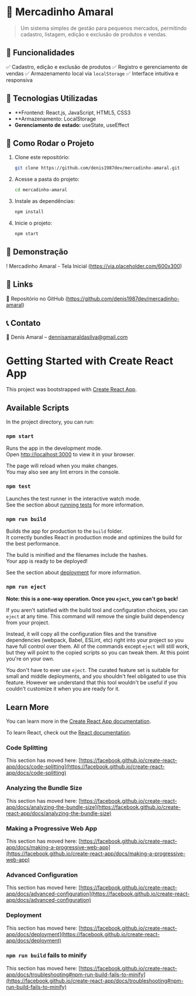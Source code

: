 # 🛒 Mercadinho Amaral

> Um sistema simples de gestão para pequenos mercados, permitindo cadastro, listagem, edição e exclusão de produtos e vendas.

## 📌 Funcionalidades

✅ Cadastro, edição e exclusão de produtos
✅ Registro e gerenciamento de vendas
✅ Armazenamento local via `localStorage`
✅ Interface intuitiva e responsiva

## 🚀 Tecnologias Utilizadas

- **Frontend: React.js, JavaScript, HTML5, CSS3
- **Armazenamento: LocalStorage
- **Gerenciamento de estado:** useState, useEffect

## 🔧 Como Rodar o Projeto

1. Clone este repositório:
   ```sh
   git clone https://github.com/denis1987dev/mercadinho-amaral.git
   ```
2. Acesse a pasta do projeto:
   ```sh
   cd mercadinho-amaral
   ```
3. Instale as dependências:
   ```sh
   npm install
   ```
4. Inicie o projeto:
   ```sh
   npm start
   ```

## 📸 Demonstração

! Mercadinho Amaral - Tela Inicial (https://via.placeholder.com/600x300)

## 🔗 Links

🔗 Repositório no GitHub (https://github.com/denis1987dev/mercadinho-amaral)

## 📞 Contato

📧 Denis Amaral – dennisamaraldasilva@gmail.com


# Getting Started with Create React App

This project was bootstrapped with [Create React App](https://github.com/facebook/create-react-app).

## Available Scripts

In the project directory, you can run:

### `npm start`

Runs the app in the development mode.\
Open [http://localhost:3000](http://localhost:3000) to view it in your browser.

The page will reload when you make changes.\
You may also see any lint errors in the console.

### `npm test`

Launches the test runner in the interactive watch mode.\
See the section about [running tests](https://facebook.github.io/create-react-app/docs/running-tests) for more information.

### `npm run build`

Builds the app for production to the `build` folder.\
It correctly bundles React in production mode and optimizes the build for the best performance.

The build is minified and the filenames include the hashes.\
Your app is ready to be deployed!

See the section about [deployment](https://facebook.github.io/create-react-app/docs/deployment) for more information.

### `npm run eject`

**Note: this is a one-way operation. Once you `eject`, you can't go back!**

If you aren't satisfied with the build tool and configuration choices, you can `eject` at any time. This command will remove the single build dependency from your project.

Instead, it will copy all the configuration files and the transitive dependencies (webpack, Babel, ESLint, etc) right into your project so you have full control over them. All of the commands except `eject` will still work, but they will point to the copied scripts so you can tweak them. At this point you're on your own.

You don't have to ever use `eject`. The curated feature set is suitable for small and middle deployments, and you shouldn't feel obligated to use this feature. However we understand that this tool wouldn't be useful if you couldn't customize it when you are ready for it.

## Learn More

You can learn more in the [Create React App documentation](https://facebook.github.io/create-react-app/docs/getting-started).

To learn React, check out the [React documentation](https://reactjs.org/).

### Code Splitting

This section has moved here: [https://facebook.github.io/create-react-app/docs/code-splitting](https://facebook.github.io/create-react-app/docs/code-splitting)

### Analyzing the Bundle Size

This section has moved here: [https://facebook.github.io/create-react-app/docs/analyzing-the-bundle-size](https://facebook.github.io/create-react-app/docs/analyzing-the-bundle-size)

### Making a Progressive Web App

This section has moved here: [https://facebook.github.io/create-react-app/docs/making-a-progressive-web-app](https://facebook.github.io/create-react-app/docs/making-a-progressive-web-app)

### Advanced Configuration

This section has moved here: [https://facebook.github.io/create-react-app/docs/advanced-configuration](https://facebook.github.io/create-react-app/docs/advanced-configuration)

### Deployment

This section has moved here: [https://facebook.github.io/create-react-app/docs/deployment](https://facebook.github.io/create-react-app/docs/deployment)

### `npm run build` fails to minify

This section has moved here: [https://facebook.github.io/create-react-app/docs/troubleshooting#npm-run-build-fails-to-minify](https://facebook.github.io/create-react-app/docs/troubleshooting#npm-run-build-fails-to-minify)
